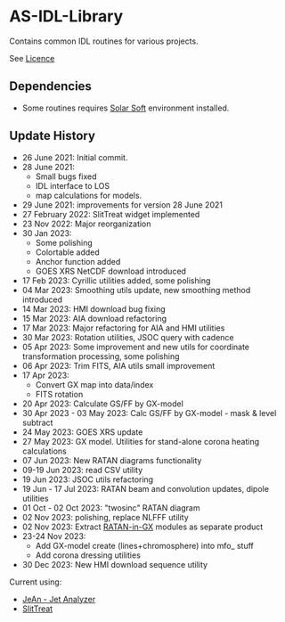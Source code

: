 # AS-IDL-Library
Contains common IDL routines for various projects.

See [Licence](https://github.com/Alexey-Stupishin/AS-IDL-Library/blob/main/LICENCE.md)

## Dependencies
* Some routines requires [Solar Soft](https://www.lmsal.com/solarsoft/ssw_packages_info.html) environment installed.

## Update History
* 26 June 2021: Initial commit.
* 28 June 2021: 
	* Small bugs fixed
	* IDL interface to LOS
	* map calculations for models.
* 29 June 2021: improvements for version 28 June 2021
* 27 February 2022: SlitTreat widget implemented
* 23 Nov 2022: Major reorganization
* 30 Jan 2023:
	* Some polishing
	* Colortable added
	* Anchor function added
	* GOES XRS NetCDF download introduced
* 17 Feb 2023: Cyrillic utilities added, some polishing
* 04 Mar 2023: Smoothing utils update, new smoothing method introduced
* 14 Mar 2023: HMI download bug fixing
* 15 Mar 2023: AIA download refactoring
* 17 Mar 2023: Major refactoring for AIA and HMI utilities
* 30 Mar 2023: Rotation utilities, JSOC query with cadence
* 05 Apr 2023: Some improvement and new utils for coordinate transformation processing, some polishing
* 06 Apr 2023: Trim FITS, AIA utils small improvement
* 17 Apr 2023:
	* Convert GX map into data/index
	* FITS rotation
* 20 Apr 2023: Calculate GS/FF by GX-model
* 30 Apr 2023 - 03 May 2023: Calc GS/FF by GX-model - mask & level subtract
* 24 May 2023: GOES XRS update
* 27 May 2023: GX model. Utilities for stand-alone corona heating calculations
* 07 Jun 2023: New RATAN diagrams functionality
* 09-19 Jun 2023: read CSV utility
* 19 Jun 2023: JSOC utils refactoring
* 19 Jun - 17 Jul 2023: RATAN beam and convolution updates, dipole utilities
* 01 Oct - 02 Oct 2023: "twosinc" RATAN diagram
* 02 Nov 2023: polishing, replace NLFFF utility
* 02 Nov 2023: Extract [RATAN-in-GX](https://github.com/Alexey-Stupishin/RATAN-in-GX) modules as separate product
* 23-24 Nov 2023: 
	* Add GX-model create (lines+chromosphere) into mfo_ stuff
	* Add corona dressing utilities
* 30 Dec 2023: New HMI download sequence utility

Current using:
* [JeAn - Jet Analyzer](https://github.com/Alexey-Stupishin/JeAn---Jet-Analyzer)
* [SlitTreat](https://github.com/Alexey-Stupishin/StilTreat)

